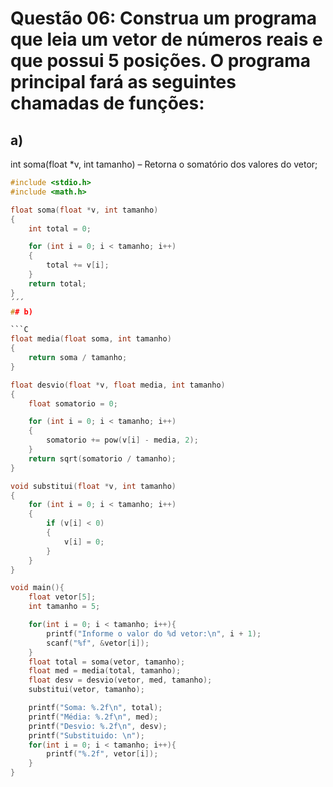 # Questão 06: Construa um programa que leia um vetor de números reais e que possui 5 posições. O programa principal fará as seguintes chamadas de funções:
## a)
int soma(float *v, int tamanho) – Retorna o somatório dos valores do vetor;

```C
#include <stdio.h>
#include <math.h>

float soma(float *v, int tamanho)
{
    int total = 0;

    for (int i = 0; i < tamanho; i++)
    {
        total += v[i];
    }
    return total;
}
´´´
## b)

```C
float media(float soma, int tamanho)
{
    return soma / tamanho;
}

float desvio(float *v, float media, int tamanho)
{
    float somatorio = 0;

    for (int i = 0; i < tamanho; i++)
    {
        somatorio += pow(v[i] - media, 2);
    }
    return sqrt(somatorio / tamanho);
}

void substitui(float *v, int tamanho)
{
    for (int i = 0; i < tamanho; i++)
    {
        if (v[i] < 0)
        {
            v[i] = 0;
        }
    }
}

void main(){
    float vetor[5];
    int tamanho = 5;

    for(int i = 0; i < tamanho; i++){
        printf("Informe o valor do %d vetor:\n", i + 1);
        scanf("%f", &vetor[i]);
    }
    float total = soma(vetor, tamanho);
    float med = media(total, tamanho);
    float desv = desvio(vetor, med, tamanho);
    substitui(vetor, tamanho);

    printf("Soma: %.2f\n", total);
    printf("Média: %.2f\n", med);
    printf("Desvio: %.2f\n", desv);
    printf("Substituido: \n");
    for(int i = 0; i < tamanho; i++){
        printf("%.2f", vetor[i]);
    }
}
